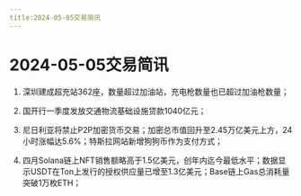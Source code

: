 ```yaml
---
title:2024-05-05交易简讯
---
```

# 2024-05-05交易简讯

1. 深圳建成超充站362座，数量超过加油站，充电枪数量也已超过加油枪数量；

2. 国开行一季度发放交通物流基础设施贷款1040亿元；

3. 尼日利亚将禁止P2P加密货币交易；加密总市值回升至2.45万亿美元上方，24小时涨幅达5.6%；特斯拉网站新增狗狗币作为支付方式；

4. 四月Solana链上NFT销售额略高于1.5亿美元，创年内迄今最低水平；数据显示USDT在Ton上发行的授权供应量已增至1.3亿美元；Base链上Gas总消耗量突破1万枚ETH；